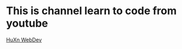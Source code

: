 # This is channel learn to code from youtube

[HuXn WebDev](https://www.youtube.com/@huxnwebdev/playlists)